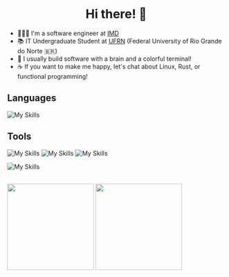 <h1 align="center">
Hi there! 👋
</h1>

- 🧑🏻‍💻 I'm a software engineer at [IMD](https://portal.imd.ufrn.br)
- 📚 IT Undergraduate Student at [UFRN](https://ufrn.br/) (Federal University of Rio Grande do Norte 🇧🇷)
- 🧠 I usually build software with a brain and a colorful terminal!
- ☕ If you want to make me happy, let's chat about Linux, Rust, or functional programming!


## Languages
![My Skills](https://skillicons.dev/icons?i=rust,py,ts,go,java,lua,c,cpp)

## Tools
![My Skills](https://skillicons.dev/icons?i=linux,git,docker,kubernetes,ansible)
![My Skills](https://skillicons.dev/icons?i=spring,django,fastapi,nodejs,nest,rocket)
![My Skills](https://skillicons.dev/icons?i=postgres,mysql,mongo,redis,prometheus,rabbitmq,kafka)

![My Skills](https://skillicons.dev/icons?i=vue,react,tailwind)

<br />

<div> 
  <img height="200px" src="https://github-readme-stats.vercel.app/api/top-langs/?username=talis-fb&langs_count=10&hide=vue,html,css&layout=compact&show_icons=true&theme=github_dark">
  <img height="200px" src="https://github-readme-stats.vercel.app/api?username=talis-fb&show_icons=true&theme=github_dark">
</div>

